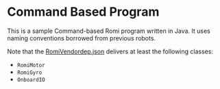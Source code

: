 # Command Based Program

This is a sample Command-based Romi program written in Java. It uses naming conventions borrowed from previous robots.

Note that the [RomiVendordep.json](https://github.com/wpilibsuite/romi-vendordep) delivers at least the following classes:
* `RomiMotor`
* `RomiGyro`
* `OnboardIO`
